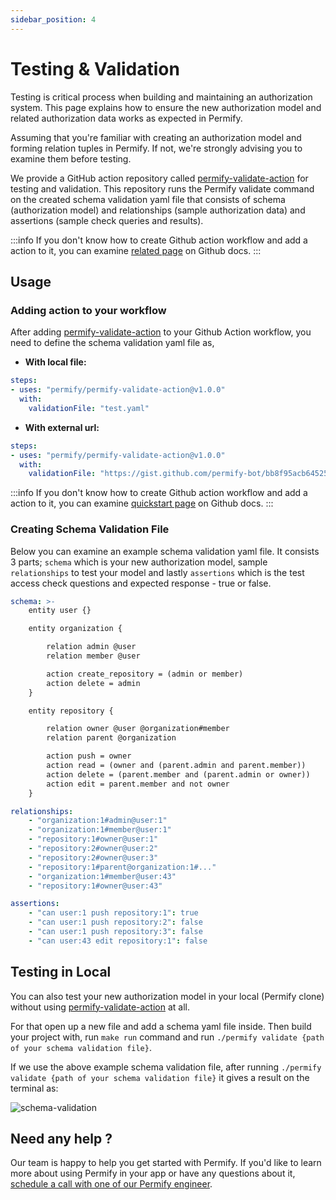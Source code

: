 ```yaml
---
sidebar_position: 4
---
```


# Testing & Validation

Testing is critical process when building and maintaining an authorization system. This page explains how to ensure the new authorization model and related authorization data works as expected in Permify.

Assuming that you're familiar with creating an authorization model and forming relation tuples in Permify. If not, we're strongly advising you to examine them before testing.

We provide a GitHub action repository called [permify-validate-action] for testing and validation. This repository runs the Permify validate command on the created schema validation yaml file that consists of schema (authorization model) and relationships (sample authorization data) and assertions (sample check queries and results).

:::info 
If you don't know how to create Github action workflow and add a action to it, you can examine [related page](https://docs.github.com/en/actions/quickstart) on Github docs.
:::

## Usage 

### Adding action to your workflow

After adding [permify-validate-action] to your Github Action workflow, you need to define the schema validation yaml file as, 

- **With local file:**
```yaml
steps:
- uses: "permify/permify-validate-action@v1.0.0"
  with:
    validationFile: "test.yaml"
```

- **With external url:**
```yaml
steps:
- uses: "permify/permify-validate-action@v1.0.0"
  with:
    validationFile: "https://gist.github.com/permify-bot/bb8f95acb64525d2a41688ae0a6f4274"
```

:::info 
If you don't know how to create Github action workflow and add a action to it, you can examine [quickstart page](https://docs.github.com/en/actions/quickstart) on Github docs.
:::

### Creating Schema Validation File 

Below you can examine an example schema validation yaml file. It consists 3 parts; `schema` which is your new authorization model, sample `relationships` to test your model and lastly `assertions` which is the test access check questions and expected response - true or false.

```yaml
schema: >-
    entity user {}

    entity organization {

        relation admin @user
        relation member @user

        action create_repository = (admin or member)
        action delete = admin
    }

    entity repository {

        relation owner @user @organization#member
        relation parent @organization

        action push = owner
        action read = (owner and (parent.admin and parent.member))
        action delete = (parent.member and (parent.admin or owner))
        action edit = parent.member and not owner
    }

relationships:
    - "organization:1#admin@user:1"
    - "organization:1#member@user:1"
    - "repository:1#owner@user:1"
    - "repository:2#owner@user:2"
    - "repository:2#owner@user:3"
    - "repository:1#parent@organization:1#..."
    - "organization:1#member@user:43"
    - "repository:1#owner@user:43"

assertions:
    - "can user:1 push repository:1": true
    - "can user:1 push repository:2": false
    - "can user:1 push repository:3": false
    - "can user:43 edit repository:1": false
```

## Testing in Local

You can also test your new authorization model in your local (Permify clone) without using [permify-validate-action] at all. 

For that open up a new file and add a schema yaml file inside. Then build your project with, run `make run` command and run `./permify validate {path of your schema validation file}`. 

If we use the above example schema validation file, after running `./permify validate {path of your schema validation file}` it gives a result on the terminal as:

![schema-validation](https://user-images.githubusercontent.com/34595361/207110538-9837b09d-26b4-409a-a309-a21f66e6677a.png)

[permify-validate-action]: https://github.com/adminium/permify-validate-action

## Need any help ?

Our team is happy to help you get started with Permify. If you'd like to learn more about using Permify in your app or have any questions about it, [schedule a call with one of our Permify engineer](https://meetings-eu1.hubspot.com/ege-aytin/call-with-an-expert).




